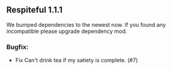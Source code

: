 ## Respiteful 1.1.1
We bumped dependencies to the newest now. If you found any incompatible please upgrade dependency mod.

### Bugfix:
- Fix Can't drink tea if my satiety is complete. (#7)